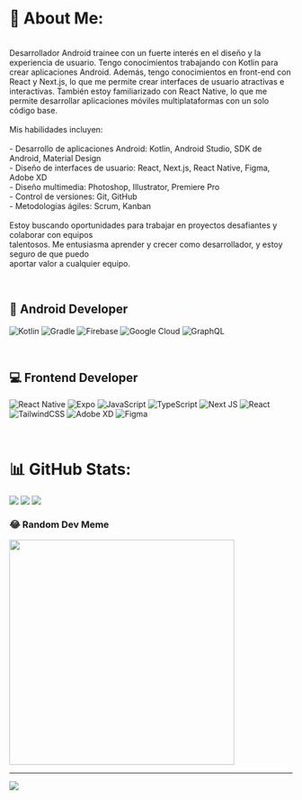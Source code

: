 # 💫 About Me:
<br>Desarrollador Android trainee con un fuerte interés en el diseño y la experiencia de usuario. Tengo conocimientos trabajando con Kotlin para crear aplicaciones Android. Además, tengo conocimientos en front-end con React y Next.js, lo que me permite crear interfaces de usuario atractivas e interactivas. También estoy familiarizado con React Native, lo que me permite desarrollar aplicaciones móviles multiplataformas con un solo código base.<br><br>Mis habilidades incluyen:<br><br>- Desarrollo de aplicaciones Android: Kotlin, Android Studio, SDK de Android, Material Design<br>- Diseño de interfaces de usuario: React, Next.js, React Native, Figma, Adobe XD<br>- Diseño multimedia: Photoshop, Illustrator, Premiere Pro<br>- Control de versiones: Git, GitHub<br>- Metodologías ágiles: Scrum, Kanban<br><br>Estoy buscando oportunidades para trabajar en proyectos desafiantes y colaborar con equipos<br>talentosos. Me entusiasma aprender y crecer como desarrollador, y estoy seguro de que puedo <br>aportar valor a cualquier equipo.

<br>

## 📱 Android Developer
![Kotlin](https://img.shields.io/badge/kotlin-%237F52FF.svg?style=for-the-badge&logo=kotlin&logoColor=white) ![Gradle](https://img.shields.io/badge/Gradle-02303A.svg?style=for-the-badge&logo=Gradle&logoColor=white) ![Firebase](https://img.shields.io/badge/firebase-%23039BE5.svg?style=for-the-badge&logo=firebase) ![Google Cloud](https://img.shields.io/badge/GoogleCloud-%234285F4.svg?style=for-the-badge&logo=google-cloud&logoColor=white) ![GraphQL](https://img.shields.io/badge/-GraphQL-E10098?style=for-the-badge&logo=graphql&logoColor=white)

<br>


## 💻 Frontend Developer
 ![React Native](https://img.shields.io/badge/react_native-%2320232a.svg?style=for-the-badge&logo=react&logoColor=%2361DAFB) ![Expo](https://img.shields.io/badge/expo-1C1E24?style=for-the-badge&logo=expo&logoColor=#D04A37) ![JavaScript](https://img.shields.io/badge/javascript-%23323330.svg?style=for-the-badge&logo=javascript&logoColor=%23F7DF1E) ![TypeScript](https://img.shields.io/badge/typescript-%23007ACC.svg?style=for-the-badge&logo=typescript&logoColor=white) ![Next JS](https://img.shields.io/badge/Next-black?style=for-the-badge&logo=next.js&logoColor=white) ![React](https://img.shields.io/badge/react-%2320232a.svg?style=for-the-badge&logo=react&logoColor=%2361DAFB) ![TailwindCSS](https://img.shields.io/badge/tailwindcss-%2338B2AC.svg?style=for-the-badge&logo=tailwind-css&logoColor=white) ![Adobe XD](https://img.shields.io/badge/Adobe%20XD-470137?style=for-the-badge&logo=Adobe%20XD&logoColor=#FF61F6) ![Figma](https://img.shields.io/badge/figma-%23F24E1E.svg?style=for-the-badge&logo=figma&logoColor=white) 
 
 <br>

# 📊 GitHub Stats:
![](https://github-readme-stats.vercel.app/api?username=jmosqb11&theme=react&hide_border=true&include_all_commits=true&count_private=true)
![](https://github-readme-streak-stats.herokuapp.com/?user=jmosqb11&theme=react&hide_border=true)
![](https://github-readme-stats.vercel.app/api/top-langs/?username=jmosqb11&theme=react&hide_border=true&include_all_commits=true&count_private=true&layout=compact)

### 😂 Random Dev Meme
<img src='https://randommeme-five.vercel.app/' style="height: 400px;"/>

---
[![](https://visitcount.itsvg.in/api?id=jmosqb11&icon=6&color=1)](https://visitcount.itsvg.in)

<!-- Proudly created with GPRM ( https://gprm.itsvg.in ) -->
